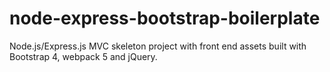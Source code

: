 # node-express-bootstrap-boilerplate
Node.js/Express.js MVC skeleton project with front end assets built with Bootstrap 4, webpack 5 and jQuery.
